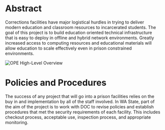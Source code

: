 # Abstract
Corrections facilities have major logistical hurdles in trying to deliver modern education and classroom resources to incarcerated students. The goal of this project is to build education oriented technical infrastructure that is easy to deploy in offline and hybrid network environments. Greatly increased access to computing resources and educational materials will allow education to scale effectively even in prison constrained environments.

![OPE High-Level Overview](https://drive.google.com/uc?id=1Xw2amnZGmVC8ohwbVmMhPEh0O5sv2wEU)
# Policies and Procedures
The success of any project that will go into a prison facilities relies on the buy in and implementation by all of the staff involved.  In WA State, part of the aim of the project is to work with DOC to revise policies and establish procedures that met the security requirements of each facility. This includes checkout process, acceptable use, inspection process, and appropriate monitoring.


